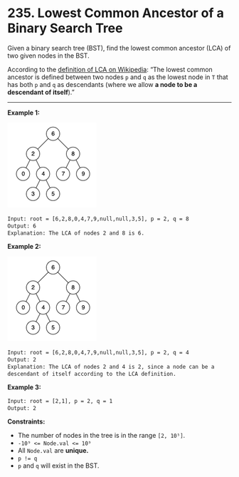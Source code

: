 # 235. Lowest Common Ancestor of a Binary Search Tree

Given a binary search tree (BST), find the lowest common ancestor (LCA) of two given nodes in the BST.

According to the [definition of LCA on Wikipedia](https://en.wikipedia.org/wiki/Lowest_common_ancestor): 
“The lowest common ancestor is defined between two nodes `p` and `q` as the lowest node in `T` that has both `p` and `q` as descendants 
(where we allow **a node to be a descendant of itself**).”

 
---
**Example 1:**

![image](https://github.com/kevin-the-engi/leetcode-solutions/blob/master/solutions/lowest-common-ancestor-of-a-binary-search-tree/examples/binarysearchtree_improved.png)
```
Input: root = [6,2,8,0,4,7,9,null,null,3,5], p = 2, q = 8
Output: 6
Explanation: The LCA of nodes 2 and 8 is 6.
```

**Example 2:**

![image](https://github.com/kevin-the-engi/leetcode-solutions/blob/master/solutions/lowest-common-ancestor-of-a-binary-search-tree/examples/binarysearchtree_improved.png)
```
Input: root = [6,2,8,0,4,7,9,null,null,3,5], p = 2, q = 4
Output: 2
Explanation: The LCA of nodes 2 and 4 is 2, since a node can be a descendant of itself according to the LCA definition.
```

**Example 3:**

```
Input: root = [2,1], p = 2, q = 1
Output: 2
```

**Constraints:**

* The number of nodes in the tree is in the range `[2, 10⁵]`.
* `-10⁹ <= Node.val <= 10⁹`
* All `Node.val` are **unique.**
* `p != q`
* `p` and `q` will exist in the BST.
